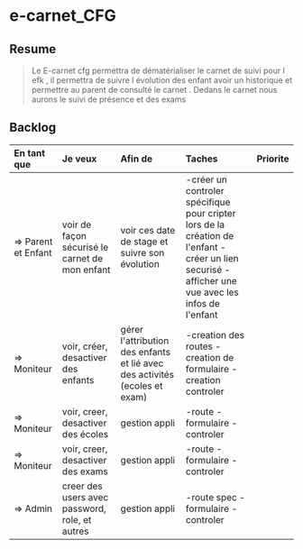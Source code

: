 # e-carnet_CFG
## Resume
> Le E-carnet cfg permettra de dématérialiser le carnet de suivi pour l efk , il permettra de suivre l évolution des enfant avoir un historique et permettre au parent de consulté le carnet . Dedans le carnet nous aurons le suivi de présence et des exams
## Backlog

En tant que|Je veux|Afin de|Taches|Priorite
:---|:---|:---|:---|:---
=> Parent et Enfant|voir de façon sécurisé le carnet de mon enfant|voir ces date de stage et suivre son évolution|-créer un controler spécifique pour cripter lors de la création de l'enfant -créer un lien securisé -afficher une vue avec les infos de l'enfant|
=> Moniteur|voir, créer, desactiver des enfants|gérer l'attribution des enfants et lié avec des activités (ecoles et exam)|-creation des routes -creation de formulaire -creation controler|
=> Moniteur|voir, creer, desactiver des écoles|gestion appli|-route -formulaire -controler|
=> Moniteur|voir, creer, desactiver des exams|gestion appli|-route -formulaire - controler|
=> Admin |creer des users avec password, role, et autres|gestion appli| -route spec - formulaire -controler|
